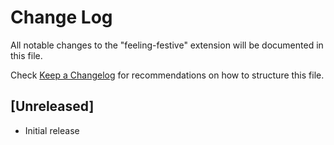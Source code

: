 # Change Log
All notable changes to the "feeling-festive" extension will be documented in this file.

Check [Keep a Changelog](http://keepachangelog.com/) for recommendations on how to structure this file.

## [Unreleased]
- Initial release
